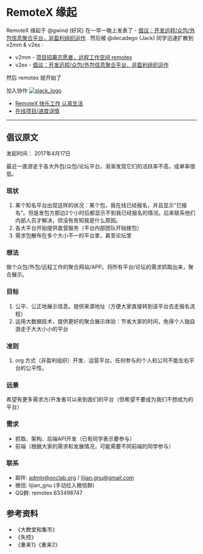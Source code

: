 # RemoteX 缘起

RemoteX 缘起于 @gwind (好风) 在一早一晚上发表了 - [倡议：开发远程/众包/外包信息聚合平台，非盈利组织运作](http://yizaoyiwan.com/discussions/1258) . 然后被 @decadego (Jack) 同学迅速扩散到 v2mm & v2ex :

- v2mm - [项目招募志愿者，远程工作空间 remotex](https://v2mm.tech/topic/591/%E9%A1%B9%E7%9B%AE%E6%8B%9B%E5%8B%9F%E5%BF%97%E6%84%BF%E8%80%85-%E8%BF%9C%E7%A8%8B%E5%B7%A5%E4%BD%9C%E7%A9%BA%E9%97%B4-remotex)
- v2ex - [倡议：开发远程/众包/外包信息聚合平台，非盈利组织运作](https://www.v2ex.com/t/355577)

然后 remotex 就开始了

加入协作 [![slack_logo](docs/imgs/slack_logo.png)](http://t.cn/RXxTqF0)

- [RemoteX 快乐工作 认真生活](https://remotex.ooclab.org)
- [在线项目/进度详情](https://wp.ooclab.org/projects/remotex)

------

## 倡议原文

发起时间： 2017年4月17日

最近一直游走于各大外包/众包/论坛平台。渐渐发现它们的活跃率不高，成单率很低。

### 现状

1. 某个知名平台出现这样的状况：某个包，我在线已经报名，并且显示“已报名”。但是发包方那边2个小时后都显示不到我已经报名的情况。后来联系他们内部人员才解决，但没有告知我是什么原因。
2. 各大平台开始提供直营服务（平台内部团队开始接包）
3. 需求包散布在多个大小不一的平台里，甚至论坛里

### 想法

做个众包/外包/远程工作的聚合网站/APP。将所有平台/论坛的需求抓取出来，聚合展示。

### 目标

1. 公平、公正地展示信息。提供来源地址（方便大家直接转到该平台去走报名流程）
2. 运用大数据技术，提供更好的聚合展示体验：节省大家的时间，免得个人独自游走于大大小小的平台

### 准则

1. org 方式（非盈利组织）开发、运营平台。任何参与的个人和公司不能左右平台的公平性。

### 远景

希望有更多需求方/开发者可以来到我们的平台（但希望不要成为我们不想成为的平台）

### 需求

- 抓取、架构、后端API开发（已有同学表示要参与）
- 前端（根据大家的需求和发展情况，可能需要不同前端的同学参与）

### 联系

- 邮件: admin@ooclab.org / lijian.gnu@gmail.com
- 微信: lijian_gnu (手动拉入微信群)
- QQ群: remotex 633498747

## 参考资料

- 《大教堂和集市》
- 《失控》
- 《重来1》《重来2》
